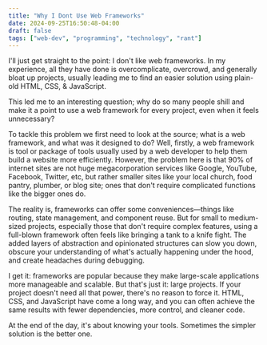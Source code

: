 ```yaml
---
title: "Why I Dont Use Web Frameworks"
date: 2024-09-25T16:50:48-04:00
draft: false
tags: ["web-dev", "programming", "technology", "rant"]
---
```


I'll just get straight to the point: I don't like web frameworks. In my experience, all they have done is overcomplicate, overcrowd, and generally bloat up projects, usually leading me to find an easier solution using plain-old HTML, CSS, & JavaScript.

This led me to an interesting question; why do so many people shill and make it a point to use a web framework for every project, even when it feels unnecessary?

To tackle this problem we first need to look at the source; what is a web framework, and what was it designed to do? Well, firstly, a web framework is tool or package of tools usually used by a web developer to help them build a website more efficiently. However, the problem here is that 90% of internet sites are not huge megacorporation services like Google, YouTube, Facebook, Twitter, etc, but rather smaller sites like your local church, food pantry, plumber, or blog site; ones that don't require complicated functions like the bigger ones do.

The reality is, frameworks can offer some conveniences—things like routing, state management, and component reuse. But for small to medium-sized projects, especially those that don't require complex features, using a full-blown framework often feels like bringing a tank to a knife fight. The added layers of abstraction and opinionated structures can slow you down, obscure your understanding of what's actually happening under the hood, and create headaches during debugging.

I get it: frameworks are popular because they make large-scale applications more manageable and scalable. But that's just it: large projects. If your project doesn't need all that power, there's no reason to force it. HTML, CSS, and JavaScript have come a long way, and you can often achieve the same results with fewer dependencies, more control, and cleaner code.

At the end of the day, it's about knowing your tools. Sometimes the simpler solution is the better one.